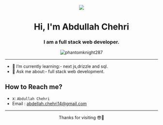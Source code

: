 <div align="center">
<img align="center"  src="https://cultofthepartyparrot.com/parrots/hd/headsetparrot.gif"/>
</div>
<h1 align="center">Hi, I'm Abdullah Chehri</h1>
<h3 align="center">I am a full stack  web developer.</h3>
<div align="center">
  <p> <img src="https://komarev.com/ghpvc/?username=phantomknight287&label=Profile%20views&color=023e8a&style=flat" alt="phantomknight287" /> </p>
  </div>


-----
- 🌱 I’m currently learning:- next js,drizzle and sql.
- 💬 Ask me about:- full stack web  development.


## How to Reach me?

- x: `Abdullah Chehri`
- Email : [abdellah.chehri14@gmail.com](mailto:abdellah.chehri14@gmail.com)

----

<p align="center">
Thanks for visiting 😎🤝
</p>
